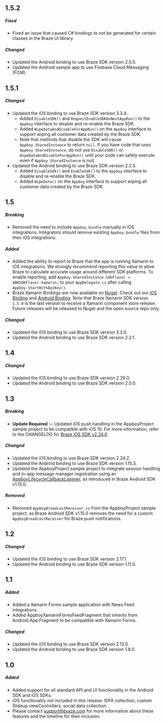 ## 1.5.2

##### Fixed
- Fixed an issue that caused C# bindings to not be generated for certain classes in the Braze UI library.

##### Changed
- Updated the Android binding to use Braze SDK version 2.5.0.
- Updated the Android sample app to use Firebase Cloud Messaging (FCM).

## 1.5.1

##### Changed
- Updated the iOS binding to use Braze SDK version 3.3.4.
  - Added `DisableSDK()` and `RequestEnableSDKOnNextAppRun()` to the `Appboy` interface to disable and re-enable the Braze SDK.
  - Added `WipeDataAndDisableForAppRun()` on the `Appboy` interface to support wiping all customer data created by the Braze SDK.
  - Note that methods that disable the SDK will cause `Appboy.SharedInstance` to return `null`. If you have code that uses `Appboy.SharedInstance`, do not use `DisableSDK()` or `WipeDataAndDisableForAppRun()` until your code can safely execute even if `Appboy.SharedInstance` is null.
- Updated the Android binding to use Braze SDK version 2.2.5.
  - Added `DisableSdk()` and `EnableSdk()` to the `Appboy` interface to disable and re-enable the Braze SDK.
  - Added `WipeData()` on the `Appboy` interface to support wiping all customer data created by the Braze SDK.

## 1.5

##### Breaking
- Removed the need to include `Appboy.bundle` manually in iOS integrations. Integrators should remove existing `Appboy.bundle` files from their iOS integrations.

##### Added
- Added the ability to report to Braze that the app is running Xamarin to iOS integrations. We strongly recommend reporting this value to allow Braze to calculate accurate usage around different SDK platforms. To enable reporting, add `Appboy.SharedInstance.SdkFlavor = ABKSDKFlavor.Xamarin;` to your `AppDelegate.cs` after calling `Appboy.StartWithApiKey()`.
- Braze Xamarin Bindings are now available on [Nuget](nuget.org). Check out our [iOS Binding](https://www.nuget.org/packages/AppboyPlatformXamariniOSBinding/) and [Android Binding](https://www.nuget.org/packages/AppboyPlatform.AndroidBinding/). Note that Braze Xamarin SDK version `1.5.0` is the last version to receive a Xamarin component store release. Future releases will be released to Nuget and the open source repo only.

##### Changed
- Updated the iOS binding to use Braze SDK version 3.3.0.
- Updated the Android binding to use Braze SDK version 2.2.1.

## 1.4

##### Changed
- Updated the iOS binding to use Braze SDK version 2.29.0.
- Updated the Android binding to use Braze SDK version 2.0.0.

## 1.3

##### Breaking
- **Update Required** — Updated iOS push handling in the AppboyProject sample project to be compatible with iOS 10. For more information, refer to the CHANGELOG for [Braze iOS SDK v2.24.0](https://github.com/Appboy/appboy-ios-sdk/blob/master/CHANGELOG.md#2240).

##### Changed
- Updated the iOS binding to use Braze SDK version 2.24.2.
- Updated the Android binding to use Braze SDK version 1.15.3.
- Updated the AppboyProject sample project to integrate session handling and in-app message manager registration using an [AppboyLifecycleCallbackListener](https://github.com/Appboy/appboy-android-sdk/blob/master/android-sdk-ui/src/com/appboy/AppboyLifecycleCallbackListener.java), as introduced in Braze Android SDK v1.15.0.

##### Removed
- Removed `AppboyBroadcastReceiver.cs` from the AppboyProject sample project, as Braze Android SDK v1.15.0 removes the need for a custom `AppboyBroadcastReceiver` for Braze push notifications.

## 1.2

##### Changed
- Updated the iOS binding to use Braze SDK version 2.17.1.
- Updated the Android binding to use Braze SDK version 1.11.0.

## 1.1

##### Added
- Added a Xamarin Forms sample application with News Feed integrations.
- Added AppboyXamarinFormsFeedFragment that inherits from Android.App.Fragment to be compatible with Xamarin Forms.

##### Changed
- Updated the iOS binding to use Braze SDK version 2.12.0.
- Updated the Android binding to use Braze SDK version 1.8.0.

## 1.0

##### Added
- Added support for all standard API and UI functionality in the Android SDK and iOS SDKs.
- iOS functionality not included in this release: IDFA collection, custom Slideup viewControllers, social data collection.
- Please contact support@braze.com for more information about these features and the timeline for their inclusion.
